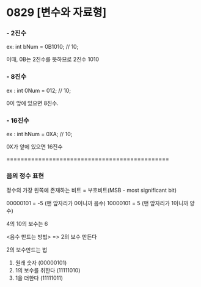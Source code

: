 #  0829 [변수와 자료형]

### - 2진수

ex: int bNum = 0B1010; // 10;

이때, 0B는 2진수를 뜻하므로 2진수 1010

### - 8진수

ex : int 0Num = 012; // 10;

0이 앞에 있으면 8진수.

### - 16진수

ex : int hNum = 0XA; // 10;

0X가 앞에 있으면 16진수


==============================================

### 음의 정수 표현

정수의 가장 왼쪽에 존재하는 비트 = 부호비트(MSB - most significant bit)

00000101 = -5 (맨 앞자리가 0이니까 음수)
10000101 = 5 (맨 앞자리가 1이니까 양수)

4의 10의 보수는 6

<음수 만드는 방법> => 2의 보수 만든다

2의 보수만드는 법
1. 원래 숫자 (00000101)
2. 1의 보수를 취한다 (11111010)
3. 1을 더한다 (11111011)



